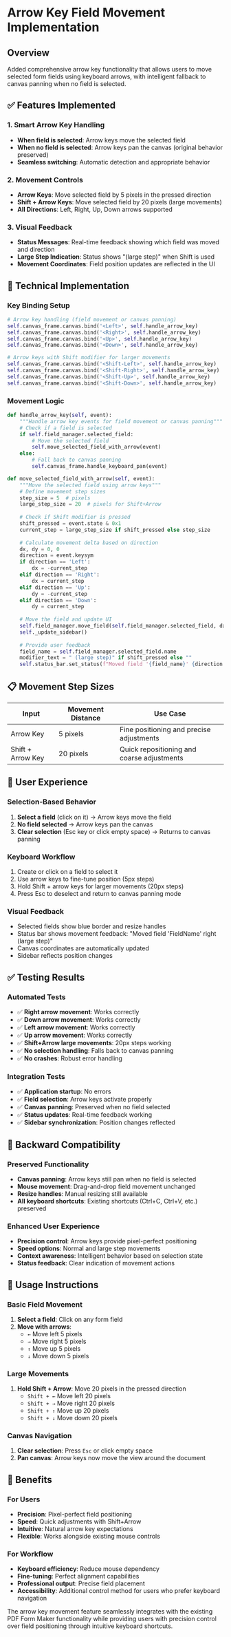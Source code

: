 # Arrow Key Field Movement Implementation

## Overview
Added comprehensive arrow key functionality that allows users to move selected form fields using keyboard arrows, with intelligent fallback to canvas panning when no field is selected.

## ✅ Features Implemented

### 1. **Smart Arrow Key Handling**
- **When field is selected**: Arrow keys move the selected field
- **When no field is selected**: Arrow keys pan the canvas (original behavior preserved)
- **Seamless switching**: Automatic detection and appropriate behavior

### 2. **Movement Controls**
- **Arrow Keys**: Move selected field by 5 pixels in the pressed direction
- **Shift + Arrow Keys**: Move selected field by 20 pixels (large movements)
- **All Directions**: Left, Right, Up, Down arrows supported

### 3. **Visual Feedback**
- **Status Messages**: Real-time feedback showing which field was moved and direction
- **Large Step Indication**: Status shows "(large step)" when Shift is used
- **Movement Coordinates**: Field position updates are reflected in the UI

## 🔧 Technical Implementation

### Key Binding Setup
```python
# Arrow key handling (field movement or canvas panning)
self.canvas_frame.canvas.bind('<Left>', self.handle_arrow_key)
self.canvas_frame.canvas.bind('<Right>', self.handle_arrow_key)
self.canvas_frame.canvas.bind('<Up>', self.handle_arrow_key)
self.canvas_frame.canvas.bind('<Down>', self.handle_arrow_key)

# Arrow keys with Shift modifier for larger movements
self.canvas_frame.canvas.bind('<Shift-Left>', self.handle_arrow_key)
self.canvas_frame.canvas.bind('<Shift-Right>', self.handle_arrow_key)
self.canvas_frame.canvas.bind('<Shift-Up>', self.handle_arrow_key)
self.canvas_frame.canvas.bind('<Shift-Down>', self.handle_arrow_key)
```

### Movement Logic
```python
def handle_arrow_key(self, event):
    """Handle arrow key events for field movement or canvas panning"""
    # Check if a field is selected
    if self.field_manager.selected_field:
        # Move the selected field
        self.move_selected_field_with_arrow(event)
    else:
        # Fall back to canvas panning
        self.canvas_frame.handle_keyboard_pan(event)

def move_selected_field_with_arrow(self, event):
    """Move the selected field using arrow keys"""
    # Define movement step sizes
    step_size = 5  # pixels
    large_step_size = 20  # pixels for Shift+Arrow
    
    # Check if Shift modifier is pressed
    shift_pressed = event.state & 0x1
    current_step = large_step_size if shift_pressed else step_size
    
    # Calculate movement delta based on direction
    dx, dy = 0, 0
    direction = event.keysym
    if direction == 'Left':
        dx = -current_step
    elif direction == 'Right':
        dx = current_step
    elif direction == 'Up':
        dy = -current_step
    elif direction == 'Down':
        dy = current_step
    
    # Move the field and update UI
    self.field_manager.move_field(self.field_manager.selected_field, dx, dy)
    self._update_sidebar()
    
    # Provide user feedback
    field_name = self.field_manager.selected_field.name
    modifier_text = " (large step)" if shift_pressed else ""
    self.status_bar.set_status(f"Moved field '{field_name}' {direction.lower()}{modifier_text}")
```

## 📋 Movement Step Sizes

| Input | Movement Distance | Use Case |
|-------|------------------|----------|
| Arrow Key | 5 pixels | Fine positioning and precise adjustments |
| Shift + Arrow Key | 20 pixels | Quick repositioning and coarse adjustments |

## 🎯 User Experience

### Selection-Based Behavior
1. **Select a field** (click on it) → Arrow keys move the field
2. **No field selected** → Arrow keys pan the canvas
3. **Clear selection** (Esc key or click empty space) → Returns to canvas panning

### Keyboard Workflow
1. Create or click on a field to select it
2. Use arrow keys to fine-tune position (5px steps)
3. Hold Shift + arrow keys for larger movements (20px steps)
4. Press Esc to deselect and return to canvas panning mode

### Visual Feedback
- Selected fields show blue border and resize handles
- Status bar shows movement feedback: "Moved field 'FieldName' right (large step)"
- Canvas coordinates are automatically updated
- Sidebar reflects position changes

## ✅ Testing Results

### Automated Tests
- ✅ **Right arrow movement**: Works correctly
- ✅ **Down arrow movement**: Works correctly  
- ✅ **Left arrow movement**: Works correctly
- ✅ **Up arrow movement**: Works correctly
- ✅ **Shift+Arrow large movements**: 20px steps working
- ✅ **No selection handling**: Falls back to canvas panning
- ✅ **No crashes**: Robust error handling

### Integration Tests
- ✅ **Application startup**: No errors
- ✅ **Field selection**: Arrow keys activate properly
- ✅ **Canvas panning**: Preserved when no field selected
- ✅ **Status updates**: Real-time feedback working
- ✅ **Sidebar synchronization**: Position changes reflected

## 🔄 Backward Compatibility

### Preserved Functionality
- **Canvas panning**: Arrow keys still pan when no field is selected
- **Mouse movement**: Drag-and-drop field movement unchanged
- **Resize handles**: Manual resizing still available
- **All keyboard shortcuts**: Existing shortcuts (Ctrl+C, Ctrl+V, etc.) preserved

### Enhanced User Experience
- **Precision control**: Arrow keys provide pixel-perfect positioning
- **Speed options**: Normal and large step movements
- **Context awareness**: Intelligent behavior based on selection state
- **Status feedback**: Clear indication of movement actions

## 🚀 Usage Instructions

### Basic Field Movement
1. **Select a field**: Click on any form field
2. **Move with arrows**: 
   - `←` Move left 5 pixels
   - `→` Move right 5 pixels  
   - `↑` Move up 5 pixels
   - `↓` Move down 5 pixels

### Large Movements
1. **Hold Shift + Arrow**: Move 20 pixels in the pressed direction
   - `Shift + ←` Move left 20 pixels
   - `Shift + →` Move right 20 pixels
   - `Shift + ↑` Move up 20 pixels
   - `Shift + ↓` Move down 20 pixels

### Canvas Navigation
1. **Clear selection**: Press `Esc` or click empty space
2. **Pan canvas**: Arrow keys now move the view around the document

## 🎯 Benefits

### For Users
- **Precision**: Pixel-perfect field positioning
- **Speed**: Quick adjustments with Shift+Arrow
- **Intuitive**: Natural arrow key expectations
- **Flexible**: Works alongside existing mouse controls

### For Workflow
- **Keyboard efficiency**: Reduce mouse dependency
- **Fine-tuning**: Perfect alignment capabilities
- **Professional output**: Precise field placement
- **Accessibility**: Additional control method for users who prefer keyboard navigation

The arrow key movement feature seamlessly integrates with the existing PDF Form Maker functionality while providing users with precision control over field positioning through intuitive keyboard shortcuts.